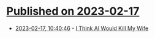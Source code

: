# [Published on 2023-02-17](index.md)

* [2023-02-17, 10:40:46](https://news.ycombinator.com/item?id=34833092) - [I Think AI Would Kill My Wife](https://lucumr.pocoo.org/2023/2/17/the-killing-ai/)

